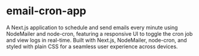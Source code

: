 # email-cron-app
A Next.js application to schedule and send emails every minute using NodeMailer and node-cron, featuring a responsive UI to toggle the cron job and view logs in real-time. Built with Next.js, NodeMailer, node-cron, and styled with plain CSS for a seamless user experience across devices.
